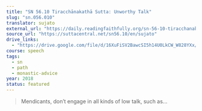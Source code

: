 ```yaml
---
title: "SN 56.10 Tiracchānakathā Sutta: Unworthy Talk"
slug: "sn.056.010"
translator: sujato
external_url: "https://daily.readingfaithfully.org/sn-56-10-tiracchanakathasutta-unworthy-talk/"
source_url: "https://suttacentral.net/sn56.10/en/sujato"
drive_links:
  - "https://drive.google.com/file/d/16XuFiSV2BawcSI5h14U0LkCW_W828YXx/view?usp=drivesdk"
course: speech
tags:
  - sn
  - path
  - monastic-advice
year: 2018
status: featured
---
```


> Mendicants, don’t engage in all kinds of low talk, such as...
